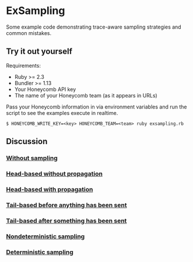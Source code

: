 # ExSampling

Some example code demonstrating trace-aware sampling strategies and common mistakes.

## Try it out yourself

Requirements:
* Ruby >= 2.3
* Bundler >= 1.13
* Your Honeycomb API key
* The name of your Honeycomb team (as it appears in URLs)

Pass your Honeycomb information in via environment variables and run the script to see the examples execute in realtime.

```console
$ HONEYCOMB_WRITE_KEY=<key> HONEYCOMB_TEAM=<team> ruby exsampling.rb
```

## Discussion

### [Without sampling](/examples/without_sampling.rb)

### [Head-based without propagation](/examples/head_based_without_propagation.rb)

### [Head-based with propagation](/examples/head_based_with_propagation.rb)

### [Tail-based before anything has been sent](/examples/tail_based_before_anything_has_been_sent.rb)

### [Tail-based after something has been sent](/examples/tail_based_after_something_has_been_sent.rb)

### [Nondeterministic sampling](/examples/nondeterministic_sampling.rb)

### [Deterministic sampling](/examples/deterministic_sampling.rb)
